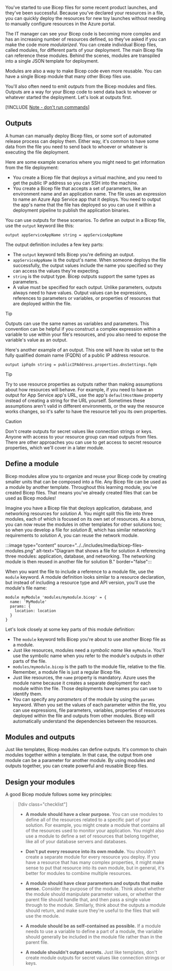 You've started to use Bicep files for some recent product launches, and they've been successful. Because you've declared your resources in a file, you can quickly deploy the resources for new toy launches without needing to manually configure resources in the Azure portal.

The IT manager can see your Bicep code is becoming more complex and has an increasing number of resources defined, so they've asked if you can make the code more _modularized_. You can create individual Bicep files, called modules, for different parts of your deployment. The main Bicep file can reference these modules. Behind the scenes, modules are transpiled into a single JSON template for deployment.

Modules are also a way to make Bicep code even more reusable. You can have a single Bicep module that many other Bicep files use.

You'll also often need to emit _outputs_ from the Bicep modules and files. Outputs are a way for your Bicep code to send data back to whoever or whatever started the deployment. Let's look at outputs first.

[!INCLUDE [Note - don't run commands](../../../includes/dont-run-commands.md)]

## Outputs

A human can manually deploy Bicep files, or some sort of automated release process can deploy them. Either way, it's common to have some data from the file you need to send back to whoever or whatever is executing the file deployment.

Here are some example scenarios where you might need to get information from the file deployment:

- You create a Bicep file that deploys a virtual machine, and you need to get the public IP address so you can SSH into the machine.
- You create a Bicep file that accepts a set of parameters, like an environment name and an application name. The file uses an expression to name an Azure App Service app that it deploys. You need to output the app's name that the file has deployed so you can use it within a deployment pipeline to publish the application binaries.

You can use outputs for these scenarios. To define an output in a Bicep file, use the `output` keyword like this:

```bicep
output appServiceAppName string = appServiceAppName
```

The output definition includes a few key parts:

- The `output` keyword tells Bicep you're defining an output.
- `appServiceAppName` is the output's name. When someone deploys the file successfully, the output values include the name you specified so they can access the values they're expecting.
- `string` is the output type. Bicep outputs support the same types as parameters.
- A value must be specified for each output. Unlike parameters, outputs always need to have values. Output values can be expressions, references to parameters or variables, or properties of resources that are deployed within the file.

> [!TIP]
> Outputs can use the same names as variables and parameters. This convention can be helpful if you construct a complex expression within a variable to use within your file's resources, and you also need to expose the variable's value as an output.

Here's another example of an output. This one will have its value set to the fully qualified domain name (FQDN) of a public IP address resource.

```bicep
output ipFqdn string = publicIPAddress.properties.dnsSettings.fqdn
```

> [!TIP]
> Try to use resource properties as outputs rather than making assumptions about how resources will behave. For example, if you need to have an output for App Service app's URL, use the app's `defaultHostName` property instead of creating a string for the URL yourself. Sometimes these assumptions aren't valid in different environments, or the way the resource works changes, so it's safer to have the resource tell you its own properties.

> [!CAUTION]
> Don't create outputs for secret values like connection strings or keys. Anyone with access to your resource group can read outputs from files. There are other approaches you can use to get access to secret resource properties, which we'll cover in a later module.

## Define a module

Bicep modules allow you to organize and reuse your Bicep code by creating smaller units that can be composed into a file. Any Bicep file can be used as a module by another template. Throughout this learning module, you've created Bicep files. That means you've already created files that can be used as Bicep modules!

Imagine you have a Bicep file that deploys application, database, and networking resources for _solution A_. You might split this file into three modules, each of which is focused on its own set of resources. As a bonus, you can now reuse the modules in other templates for other solutions too; so when you develop a file for _solution B_, which has similar networking requirements to _solution A_, you can reuse the network module.

:::image type="content" source="../../includes/media/bicep-files-modules.png" alt-text="Diagram that shows a file for solution A referencing three modules: application, database, and networking. The networking module is then reused in another file for solution B." border="false":::

When you want the file to include a reference to a module file, use the `module` keyword. A module definition looks similar to a resource declaration, but instead of including a resource type and API version, you'll use the module's file name:

```bicep
module myModule 'modules/mymodule.bicep' = {
  name: 'MyModule'
  params: {
    location: location
  }
}
```

Let's look closely at some key parts of this module definition:

- The `module` keyword tells Bicep you're about to use another Bicep file as a module.
- Just like resources, modules need a _symbolic name_ like `myModule`. You'll use the symbolic name when you refer to the module's outputs in other parts of the file.
- `modules/mymodule.bicep` is the path to the module file, relative to the file. Remember, a module file is just a regular Bicep file.
- Just like resources, the `name` property is mandatory. Azure uses the module name because it creates a separate deployment for each module within the file. Those deployments have names you can use to identify them.
- You can specify any _parameters_ of the module by using the `params` keyword. When you set the values of each parameter within the file, you can use expressions, file parameters, variables, properties of resources deployed within the file and outputs from other modules. Bicep will automatically understand the dependencies between the resources.

## Modules and outputs

Just like templates, Bicep modules can define outputs. It's common to chain modules together within a template. In that case, the output from one module can be a parameter for another module. By using modules and outputs together, you can create powerful and reusable Bicep files.

## Design your modules

A good Bicep module follows some key principles:

> [!div class="checklist"]
>
> - **A module should have a clear purpose.** You can use modules to define all of the resources related to a specific part of your solution. For example, you might create a module that contains all of the resources used to monitor your application. You might also use a module to define a set of resources that belong together, like all of your database servers and databases.
>
> - **Don't put every resource into its own module.** You shouldn't create a separate module for every resource you deploy. If you have a resource that has many complex properties, it might make sense to put that resource into its own module, but in general, it's better for modules to combine multiple resources.
>
> - **A module should have clear parameters and outputs that make sense.** Consider the purpose of the module. Think about whether the module should manipulate parameter values, or whether the parent file should handle that, and then pass a single value through to the module. Similarly, think about the outputs a module should return, and make sure they're useful to the files that will use the module.
>
> - **A module should be as self-contained as possible.** If a module needs to use a variable to define a part of a module, the variable should generally be included in the module file rather than in the parent file.
>
> - **A module shouldn't output secrets.** Just like templates, don't create module outputs for secret values like connection strings or keys.
